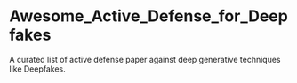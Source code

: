 # Awesome_Active_Defense_for_Deepfakes
A curated list of active defense paper against deep generative techniques like Deepfakes.
